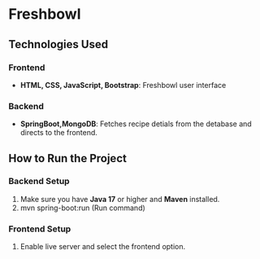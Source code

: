 # Freshbowl

## Technologies Used
### Frontend
- **HTML, CSS, JavaScript, Bootstrap**: Freshbowl user interface

### Backend
- **SpringBoot,MongoDB**: Fetches recipe detials from the detabase and directs to the frontend.

## How to Run the Project

### Backend Setup
1. Make sure you have **Java 17** or higher and **Maven** installed.
2. mvn spring-boot:run (Run command)

### Frontend Setup
1. Enable live server and select the frontend option.











 
